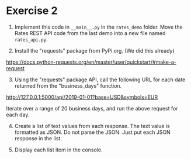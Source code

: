 
# Exercise 2

1. Implement this code in `__main__.py` in the `rates_demo` folder. Move the Rates REST API code from the last demo into a new file named `rates_api.py`.

2. Install the "requests" package from PyPi.org. (We did this already)

https://docs.python-requests.org/en/master/user/quickstart/#make-a-request

3. Using the "requests" package API, call the following URL for each date returned from the "business_days" function.

http://127.0.0.1:5000/api/2019-01-01?base=USD&symbols=EUR

Iterate over a range of 20 business days, and run the above request for each day.

4. Create a list of text values from each response. The text value is formatted as JSON. Do not parse the JSON. Just put each JSON response in the list.

5. Display each list item in the console.